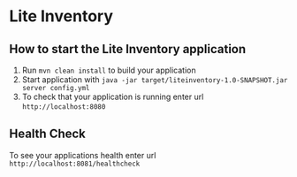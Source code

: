 # Lite Inventory

How to start the Lite Inventory application
---

1. Run `mvn clean install` to build your application
1. Start application with `java -jar target/liteinventory-1.0-SNAPSHOT.jar server config.yml`
1. To check that your application is running enter url `http://localhost:8080`

Health Check
---

To see your applications health enter url `http://localhost:8081/healthcheck`
